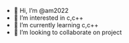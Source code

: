 - 👋 Hi, I’m @am2022
- 👀 I’m interested in c,c++
- 🌱 I’m currently learning c,c++
- 💞️ I’m looking to collaborate on project
